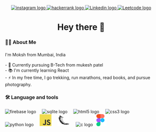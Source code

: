 

###

<div align="center">
  <a href="https://www.instagram.com/moksh__shahh/">
  <img src="https://img.shields.io/static/v1?message=Instagram&logo=instagram&label=&color=E4405F&logoColor=white&labelColor=&style=for-the-badge" height="25" alt="instagram logo"  />
  </a>
  <a href="https://www.hackerrank.com/profile/MokshShahh">
  <img src="https://img.shields.io/static/v1?message=HackerRank&logo=hackerrank&label=&color=2EC866&logoColor=white&labelColor=&style=for-the-badge" height="25" alt="hackerrank logo"  />
  </a>
  <a href="https://www.linkedin.com/in/moksh-shah-5b7b75312/">
  <img src="https://img.shields.io/static/v1?message=Linkedin&logo=Linkedin&label=&color=0077B5&logoColor=white&labelColor=&style=for-the-badge" height="25" alt="Linkedin logo"  />
  </a>
  <a href="https://leetcode.com/u/MokshShahh/">
  <img src="https://img.shields.io/static/v1?message=Leetcode&logo=Leetcode&label=&color=000000&logoColor=white&labelColor=&style=for-the-badge" height="25" alt="Leetcode logo"  />
  </a>
</div>

###

<h1 align="center">Hey there 👋</h1>

###

<h3 align="left">👩‍💻  About Me</h3>

###

<p align="left">I'm Moksh from Mumbai, India<br><br>- 🔭 Currently pursuing B-Tech from mukesh patel<br>- 📚 I'm currently learning React<br>- ⚡ In my free time, I go trekking, run marathons, read books, and pursue photography.</p>

###

<h3 align="left">🛠 Language and tools</h3>

###

<div align="left">
  <img src="https://cdn.jsdelivr.net/gh/devicons/devicon/icons/firebase/firebase-plain-wordmark.svg" height="40" alt="firebase logo"  />
  <img width="12" />
  <img src="https://cdn.jsdelivr.net/gh/devicons/devicon/icons/sqlite/sqlite-original.svg" height="40" alt="sqlite logo"  />
  <img width="12" />
  <img src="https://cdn.jsdelivr.net/gh/devicons/devicon/icons/html5/html5-original.svg" height="40" alt="html5 logo"  />
  <img width="12" />
  <img src="https://cdn.jsdelivr.net/gh/devicons/devicon/icons/css3/css3-original.svg" height="40" alt="css3 logo"  />
  <img width="12" />
  <img src="https://cdn.jsdelivr.net/gh/devicons/devicon/icons/python/python-original.svg" height="40" alt="python logo"  />
  <img width="12" />
  <img src="https://github.com/devicons/devicon/blob/v2.16.0/icons/javascript/javascript-original.svg" height="40" alt="python logo"  />
  <img width="12" />
  <img src="https://github.com/devicons/devicon/blob/v2.16.0/icons/flask/flask-original.svg" height="40" alt="flask logo"  />
  <img width="12" />
  <img src="https://cdn.jsdelivr.net/gh/devicons/devicon/icons/c/c-original.svg" height="40" alt="c logo"  />
  <img src="https://github.com/devicons/devicon/blob/v2.16.0/icons/figma/figma-original.svg" height="40" alt="firebase logo"  />
  <img width="12" />
  

</div>

###



###
